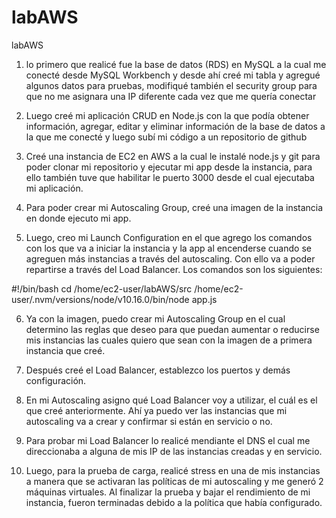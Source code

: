 # labAWS
labAWS

1. lo primero que realicé fue la base de datos (RDS) en MySQL a la cual me conecté desde MySQL Workbench y desde ahí creé mi tabla y agregué algunos datos para pruebas, modifiqué también el security group para que no me asignara una IP diferente cada vez que me quería conectar

2. Luego creé mi aplicación CRUD en Node.js con la que podía obtener información, agregar, editar y eliminar información de la base de datos a la que me conecté y luego subí mi código a un repositorio de github

3. Creé una instancia de EC2 en AWS a la cual le instalé node.js y git para poder clonar mi repositorio y ejecutar mi app desde la instancia, para ello también tuve que habilitar le puerto 3000 desde el cual ejecutaba mi aplicación.

4. Para poder crear mi Autoscaling Group, creé una imagen de la instancia en donde ejecuto mi app.

5. Luego, creo mi Launch Configuration en el que agrego los comandos con los que va a iniciar la instancia y la app al encenderse cuando se agreguen más instancias a través del autoscaling. Con ello va a poder repartirse a través del Load Balancer. Los comandos son los siguientes:

#!/bin/bash
cd /home/ec2-user/labAWS/src
/home/ec2-user/.nvm/versions/node/v10.16.0/bin/node app.js

6. Ya con la imagen, puedo crear mi Autoscaling Group en el cual determino las reglas que deseo para que puedan aumentar o reducirse mis instancias las cuales quiero que sean con la imagen de a primera instancia que creé.

7. Después creé el Load Balancer, establezco los puertos y demás configuración.

8. En mi Autoscaling asigno qué Load Balancer voy a utilizar, el cuál es el que creé anteriormente. Ahí ya puedo ver las instancias que mi autoscaling va a crear y confirmar si están en servicio o no.

9. Para probar mi Load Balancer lo realicé mendiante el DNS el cual me direccionaba a alguna de mis IP de las instancias creadas y en servicio.

10. Luego, para la prueba de carga, realicé stress en una de mis instancias a manera que se activaran las políticas de mi autoscaling y me generó 2 máquinas virtuales. Al finalizar la prueba y bajar el rendimiento de mi instancia, fueron terminadas debido a la política que había configurado.
